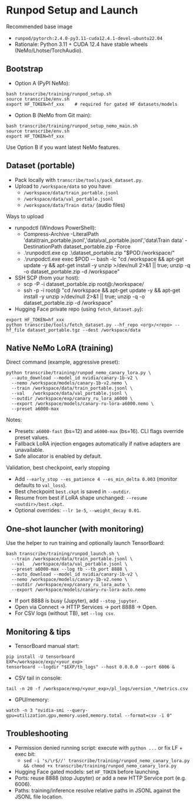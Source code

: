 # Runpod Setup and Launch

Recommended base image
- `runpod/pytorch:2.4.0-py3.11-cuda12.4.1-devel-ubuntu22.04`
- Rationale: Python 3.11 + CUDA 12.4 have stable wheels (NeMo/Lhotse/TorchAudio).

## Bootstrap
- Option A (PyPI NeMo):
```
bash transcribe/training/runpod_setup.sh
source transcribe/env.sh
export HF_TOKEN=hf_xxx    # required for gated HF datasets/models
```
- Option B (NeMo from Git main):
```
bash transcribe/training/runpod_setup_nemo_main.sh
source transcribe/env.sh
export HF_TOKEN=hf_xxx
```
Use Option B if you want latest NeMo features.

## Dataset (portable)
- Pack locally with `transcribe/tools/pack_dataset.py`.
- Upload to `/workspace/data` so you have:
  - `/workspace/data/train_portable.jsonl`
  - `/workspace/data/val_portable.jsonl`
  - `/workspace/data/Train data/` (audio files)

Ways to upload
- runpodctl (Windows PowerShell):
  - Compress-Archive -LiteralPath 'data\train_portable.jsonl','data\val_portable.jsonl','data\Train data' -DestinationPath dataset_portable.zip -Force
  - .\runpodctl.exe cp .\dataset_portable.zip "$POD:/workspace/"
  - .\runpodctl.exe exec $POD -- bash -lc "cd /workspace && apt-get update -y && apt-get install -y unzip >/dev/null 2>&1 || true; unzip -q -o dataset_portable.zip -d /workspace"
- SSH SCP (from your host):
  - scp -P <port> -i <key> dataset_portable.zip root@<host>:/workspace/
  - ssh -p <port> -i <key> root@<host> "cd /workspace && apt-get update -y && apt-get install -y unzip >/dev/null 2>&1 || true; unzip -q -o dataset_portable.zip -d /workspace"
- Hugging Face private repo (using `fetch_dataset.py`):
```
export HF_TOKEN=hf_xxx
python transcribe/tools/fetch_dataset.py --hf_repo <org>/<repo> --hf_file dataset_portable.tgz --dest /workspace/data
```

## Native NeMo LoRA (training)
Direct command (example, aggressive preset):
```
python transcribe/training/runpod_nemo_canary_lora.py \
  --auto_download --model_id nvidia/canary-1b-v2 \
  --nemo /workspace/models/canary-1b-v2.nemo \
  --train /workspace/data/train_portable.jsonl \
  --val   /workspace/data/val_portable.jsonl \
  --outdir /workspace/exp/canary_ru_lora_a6000 \
  --export /workspace/models/canary-ru-lora-a6000.nemo \
  --preset a6000-max
```
Notes:
- Presets: `a6000-fast` (bs=12) and `a6000-max` (bs=16). CLI flags override preset values.
- Fallback LoRA injection engages automatically if native adapters are unavailable.
- Safe allocator is enabled by default.

Validation, best checkpoint, early stopping
- Add `--early_stop --es_patience 4 --es_min_delta 0.003` (monitor defaults to `val_loss`).
- Best checkpoint `best.ckpt` is saved in `--outdir`.
- Resume from best if LoRA shape unchanged: `--resume <outdir>/best.ckpt`.
- Optional overrides: `--lr 1e-5`, `--weight_decay 0.01`.

## One‑shot launcher (with monitoring)
Use the helper to run training and optionally launch TensorBoard:
```
bash transcribe/training/runpod_launch.sh \
  --train /workspace/data/train_portable.jsonl \
  --val   /workspace/data/val_portable.jsonl \
  --preset a6000-max --log tb --tb_port 8888 \
  --auto_download --model_id nvidia/canary-1b-v2 \
  --nemo /workspace/models/canary-1b-v2.nemo \
  --outdir /workspace/exp/canary_ru_lora_auto \
  --export /workspace/models/canary-ru-lora-auto.nemo
```
- If port 8888 is busy (Jupyter), add `--stop_jupyter`.
- Open via Connect → HTTP Services → port 8888 → Open.
- For CSV logs (without TB), set `--log csv`.

## Monitoring & tips
- TensorBoard manual start:
```
pip install -U tensorboard
EXP=/workspace/exp/<your_exp>
tensorboard --logdir "$EXP/tb_logs" --host 0.0.0.0 --port 6006 &
```
- CSV tail in console:
```
tail -n 20 -f /workspace/exp/<your_exp>/pl_logs/version_*/metrics.csv
```
- GPU/memory:
```
watch -n 3 "nvidia-smi --query-gpu=utilization.gpu,memory.used,memory.total --format=csv -i 0"
```

## Troubleshooting
- Permission denied running script: execute with `python ...` or fix LF + exec bit:
  - `sed -i 's/\r$//' transcribe/training/runpod_nemo_canary_lora.py && chmod +x transcribe/training/runpod_nemo_canary_lora.py`
- Hugging Face gated models: set `HF_TOKEN` before launching.
- Ports: reuse 8888 (stop Jupyter) or add a new HTTP Service port (e.g. 6006).
- Paths: training/inference resolve relative paths in JSONL against the JSONL file location.

